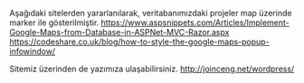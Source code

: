 Aşağıdaki sitelerden yararlanılarak, veritabanımızdaki projeler map üzerinde marker ile gösterilmiştir.
https://www.aspsnippets.com/Articles/Implement-Google-Maps-from-Database-in-ASPNet-MVC-Razor.aspx
https://codeshare.co.uk/blog/how-to-style-the-google-maps-popup-infowindow/

Sitemiz üzerinden de yazımıza ulaşabilirsiniz.
http://joinceng.net/wordpress/